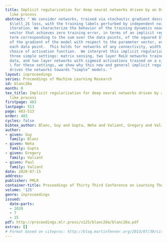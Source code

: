 ```yaml
---
title: Implicit regularization for deep neural networks driven by an Ornstein-Uhlenbeck
  like process
abstract: " We consider networks, trained via stochastic gradient descent to minimize
  $\\ell_2$ loss, with the training labels perturbed by independent noise at each
  iteration. We characterize the behavior of the training dynamics near any parameter
  vector that achieves zero training error, in terms of an implicit regularization
  term corresponding to the sum over the data points, of the squared $\\ell_2$ norm
  of the gradient of the model with respect to the parameter vector, evaluated at
  each data point.  This holds for networks of any connectivity, width, depth, and
  choice of activation function.  We interpret this implicit regularization term for
  three simple settings: matrix sensing, two layer ReLU networks trained on one-dimensional
  data, and two layer networks with sigmoid activations trained on a single datapoint.
  \ For these settings, we show why this new and general implicit regularization effect
  drives the networks towards “simple” models. "
layout: inproceedings
series: Proceedings of Machine Learning Research
id: blanc20a
month: 0
tex_title: Implicit regularization for deep neural networks driven by an Ornstein-Uhlenbeck
  like process
firstpage: 483
lastpage: 513
page: 483-513
order: 483
cycles: false
bibtex_author: Blanc, Guy and Gupta, Neha and Valiant, Gregory and Valiant, Paul
author:
- given: Guy
  family: Blanc
- given: Neha
  family: Gupta
- given: Gregory
  family: Valiant
- given: Paul
  family: Valiant
date: 2020-07-15
address: 
publisher: PMLR
container-title: Proceedings of Thirty Third Conference on Learning Theory
volume: '125'
genre: inproceedings
issued:
  date-parts:
  - 2020
  - 7
  - 15
pdf: http://proceedings.mlr.press/v125/blanc20a/blanc20a.pdf
extras: []
# Format based on citeproc: http://blog.martinfenner.org/2013/07/30/citeproc-yaml-for-bibliographies/
---
```

